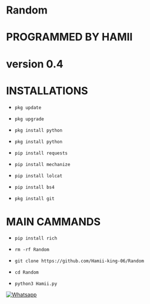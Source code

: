 # Random

# PROGRAMMED BY HAMII

 # version 0.4

# INSTALLATIONS

- `pkg update`

 

 

- `pkg upgrade`

 

 

- `pkg install python`

 

 

- `pkg install python`

 

 

- `pip install requests`

 

 

- `pip install mechanize`

 

 

- `pip install lolcat`

 

 

- `pip install bs4`

 

 

- `pkg install git`

# MAIN CAMMANDS

- `pip install rich`
- `rm -rf Random`



- `git clone https://github.com/Hamii-king-06/Random`

 

- `cd Random`

 

- `python3 Hamii.py`

 

 

 

 

 

 

 [![Whatsapp](https://img.shields.io/badge/Whatsapp-HAMII-deepgreen?style=flat-square&logo=whatsapp)](https://wa.me/+923155912839)

 
